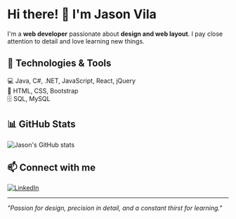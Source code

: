 # Hi there! 👋 I'm Jason Vila  

I'm a **web developer** passionate about **design and web layout**. I pay close attention to detail and love learning new things.  

## 🚀 Technologies & Tools  
💻 Java, C#, .NET, JavaScript, React, jQuery  
🎨 HTML, CSS, Bootstrap  
🗄️ SQL, MySQL  

## 📊 GitHub Stats  
![Jason's GitHub stats](https://github-readme-stats.vercel.app/api?username=JasonVila&show_icons=true&theme=github_dark)

## 📫 Connect with me  
[![LinkedIn](https://img.shields.io/badge/LinkedIn-0077B5?style=for-the-badge&logo=linkedin&logoColor=white)](https://www.linkedin.com/in/jason-vila-a5a054311)  

---
*"Passion for design, precision in detail, and a constant thirst for learning."*  
